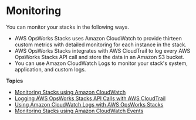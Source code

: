 # Monitoring<a name="monitoring"></a>

You can monitor your stacks in the following ways\.
+ AWS OpsWorks Stacks uses Amazon CloudWatch to provide thirteen custom metrics with detailed monitoring for each instance in the stack\.
+ AWS OpsWorks Stacks integrates with AWS CloudTrail to log every AWS OpsWorks Stacks API call and store the data in an Amazon S3 bucket\.
+ You can use Amazon CloudWatch Logs to monitor your stack's system, application, and custom logs\.

**Topics**
+ [Monitoring Stacks using Amazon CloudWatch](monitoring-cloudwatch.md)
+ [Logging AWS OpsWorks Stacks API Calls with AWS CloudTrail](monitoring-cloudtrail.md)
+ [Using Amazon CloudWatch Logs with AWS OpsWorks Stacks](monitoring-cloudwatch-logs.md)
+ [Monitoring Stacks using Amazon CloudWatch Events](monitoring-cloudwatch-events.md)